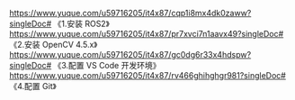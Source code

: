 https://www.yuque.com/u59716205/it4x87/cqp1i8mx4dk0zaww?singleDoc# 《1.安装 ROS2》
https://www.yuque.com/u59716205/it4x87/pr7xvci7n1aavx49?singleDoc# 《2.安装 OpenCV 4.5.x》
https://www.yuque.com/u59716205/it4x87/gc0dg6r33x4hdspw?singleDoc# 《3.配置 VS Code 开发环境》
https://www.yuque.com/u59716205/it4x87/rv466ghihghgr981?singleDoc# 《4.配置 Git》
